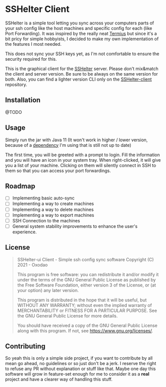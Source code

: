 # SSHelter Client


SSHelter is a simple tool letting you sync across your computers parts of your ssh config like the host machines and specific config for each (like Port Forwarding). It was inspired by the really neat [Termius](https://termius.com/) but since it's a bit pricy for simple hobbyists, I decided to make my own implementation of the features I most needed.

This does not sync your SSH keys yet, as I'm not comfortable to ensure the security required for this.

This is the graphical client for the [SSHelter](https://github.com/oxodao/sshelter) server. Please don't mix&match the client and server version. Be sure to be always on the same version for both. Also, you can find a lighter version CLI only on the [SSHelter-client](https://github.com/oxodao/sshelter-client) repository.

## Installation

@TODO

## Usage

Simply run the jar with Java 11 (It won't work in higher / lower version, because of a [dependency](https://github.com/dorkbox/SystemTray) I'm using that is still not up to date)

The first time, you will be greeted with a prompt to login. Fill the information and you will have an icon in your system tray. When right-clicked, it will give you a list of your machine. Clicking on them will silently connect in SSH to them so that you can access your port forwardings.

## Roadmap
- [ ] Implementing basic auto-sync
- [ ] Implementing a way to create machines
- [ ] Implementing a way to delete machines
- [ ] Implementing a way to export machines
- [ ] SSH Connection to the machines
- [ ] General system stability improvements to enhance the user's experience.

## License
> SSHelter-ui Client - Simple ssh config sync software
> Copyright (C) 2021 - Oxodao
> 
> This program is free software: you can redistribute it and/or modify
> it under the terms of the GNU General Public License as published by
> the Free Software Foundation, either version 3 of the License, or
> (at your option) any later version.
> 
> This program is distributed in the hope that it will be useful,
> but WITHOUT ANY WARRANTY; without even the implied warranty of
> MERCHANTABILITY or FITNESS FOR A PARTICULAR PURPOSE.  See the
> GNU General Public License for more details.
> 
> You should have received a copy of the GNU General Public License
> along with this program.  If not, see <https://www.gnu.org/licenses/>.

## Contributing

So yeah this is only a simple side project, if you want to contribute by all mean go ahead, no guidelines or so just don't be a jerk. I reserve the right to refuse any PR without explanation or stuff like that. Maybe one day this software will grow in feature-set enough for me to consider it as a **real** project and have a clearer way of handling this stuff.

